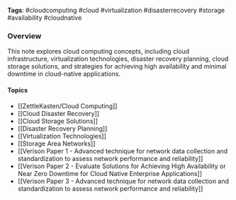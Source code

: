 **Tags**: #cloudcomputing #cloud #virtualization #disasterrecovery #storage #availability #cloudnative

### Overview

This note explores cloud computing concepts, including cloud infrastructure, virtualization technologies, disaster recovery planning, cloud storage solutions, and strategies for achieving high availability and minimal downtime in cloud-native applications.

#### Topics

- [[ZettleKasten/Cloud Computing]]
- [[Cloud Disaster Recovery]]
- [[Cloud Storage Solutions]]
- [[Disaster Recovery Planning]]
- [[Virtualization Technologies]]
- [[Storage Area Networks]]
- [[Verison Paper 1 - Advanced technique for network data collection and standardization to assess network performance and reliability]]
- [[Verison Paper 2 - Evaluate Solutions for Achieving High Availability or Near Zero Downtime for Cloud Native Enterprise Applications]]
- [[Verison Paper 3 - Advanced technique for network data collection and standardization to assess network performance and reliability]]